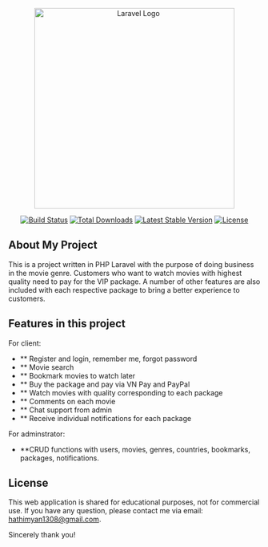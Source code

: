 <p align="center"><a href="https://laravel.com" target="_blank"><img src="https://raw.githubusercontent.com/laravel/art/master/logo-lockup/5%20SVG/2%20CMYK/1%20Full%20Color/laravel-logolockup-cmyk-red.svg" width="400" alt="Laravel Logo"></a></p>

<p align="center">
<a href="https://github.com/laravel/framework/actions"><img src="https://github.com/laravel/framework/workflows/tests/badge.svg" alt="Build Status"></a>
<a href="https://packagist.org/packages/laravel/framework"><img src="https://img.shields.io/packagist/dt/laravel/framework" alt="Total Downloads"></a>
<a href="https://packagist.org/packages/laravel/framework"><img src="https://img.shields.io/packagist/v/laravel/framework" alt="Latest Stable Version"></a>
<a href="https://packagist.org/packages/laravel/framework"><img src="https://img.shields.io/packagist/l/laravel/framework" alt="License"></a>
</p>

## About My Project

This is a project written in PHP Laravel with the purpose of doing business in the movie genre. Customers who want to watch movies with highest quality need to pay for the VIP package. A number of other features are also included with each respective package to bring a better experience to customers.

## Features in this project

For client:
- ** Register and login, remember me, forgot password
- ** Movie search
- ** Bookmark movies to watch later
- ** Buy the package and pay via VN Pay and PayPal
- ** Watch movies with quality corresponding to each package
- ** Comments on each movie
- ** Chat support from admin
- ** Receive individual notifications for each package

For adminstrator:
- **CRUD functions with users, movies, genres, countries, bookmarks, packages, notifications.

## License

This web application is shared for educational purposes, not for commercial use. If you have any question, please contact me via email: hathimyan1308@gmail.com.

Sincerely thank you!
